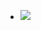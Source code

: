 - ![](https://remnote-user-data.s3.amazonaws.com/giqryPo7NvzGQsy4G7JYFoNrT9nxa0nAnieH5QlYquZiugiqRqhVCZWvpXnR9UjJoCIbwXvc6tKBi1NhX024gQDwvahxYc5_fGwyPD2MS9v5DStgH80icI8C-rENpZVP.png) 
